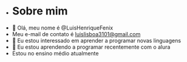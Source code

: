 - # Sobre mim
-  👋 Olá, meu nome é @LuisHenriqueFenix
- Meu e-mail de contato é luislisboa3101@gmail.com
-  👀 Eu estou interessado em aprender a programar novas linguagens
-  🌱 Eu estou aprendendo a programar recentemente com o alura
- Estou no ensino médio atualmente 
